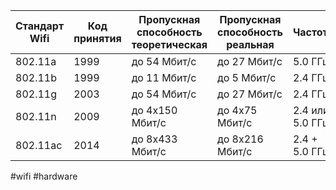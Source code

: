 | Стандарт Wifi | Код принятия | Пропускная способность теоретическая | Пропускная способность реальная | Частота         |
| ------------- | ------------ | ------------------------------------ | ------------------------------- | --------------- |
| 802.11a       | 1999         | до 54 Мбит/с                         | до 27 Мбит/с                    | 5.0 ГГц         |
| 802.11b       | 1999         | до 11 Мбит/с                         | до 5 Мбит/с                     | 2.4 ГГц         |
| 802.11g       | 2003         | до 54 Мбит/с                         | до 27 Мбит/с                    | 2.4 ГГц         |
| 802.11n       | 2009         | до 4x150 Мбит/с                      | до 4x75 Мбит/с                  | 2.4 или 5.0 ГГц |
| 802.11ac      | 2014         | до 8x433 Мбит/с                      | до 8x216 Мбит/с                 | 2.4 + 5.0 ГГц   |

#wifi #hardware 
